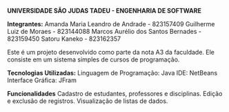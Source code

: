 **UNIVERSIDADE SÃO JUDAS TADEU - ENGENHARIA DE SOFTWARE**

**Integrantes:**
Amanda Maria Leandro de Andrade - 823157409
Guilherme Luiz de Moraes - 823144088
Marcos Aurélio dos Santos Bernades - 823159450
Satoru Kaneko - 823162357


Este é um projeto desenvolvido como parte da nota A3 da faculdade. Ele consiste em um sistema simples de cursos de programação.

**Tecnologias Utilizadas:**
Linguagem de Programação: Java
IDE: NetBeans
Interface Gráfica: JFram

**Funcionalidades**
Cadastro de estudantes, professores e disciplinas.
Edição e exclusão de registros.
Visualização de listas de dados.
